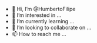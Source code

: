 - 👋 Hi, I’m @HumbertoFilipe
- 👀 I’m interested in ...
- 🌱 I’m currently learning ...
- 💞️ I’m looking to collaborate on ...
- 📫 How to reach me ...

<!---
HumbertoFilipe/HumbertoFilipe is a ✨ special ✨ repository because its `README.md` (this file) appears on your GitHub profile.
You can click the Preview link to take a look at your changes.
--->
